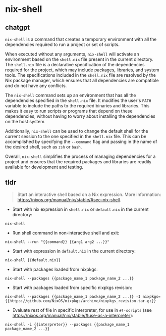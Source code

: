 # nix-shell 
## chatgpt 
`nix-shell` is a command that creates a temporary environment with all the dependencies required to run a project or set of scripts. 

When executed without any arguments, `nix-shell` will activate an environment based on the `shell.nix` file present in the current directory. The `shell.nix` file is a declarative specification of the dependencies required for the project, which may include packages, libraries, and system tools. The specifications included in the `shell.nix` file are resolved by the Nix package manager, which ensures that all dependencies are compatible and do not have any conflicts.

The `nix-shell` command sets up an environment that has all the dependencies specified in the `shell.nix` file. It modifies the user's `PATH` variable to include the paths to the required binaries and libraries. This makes it easy to run scripts or programs that depend on these dependencies, without having to worry about installing the dependencies on the host system.

Additionally, `nix-shell` can be used to change the default shell for the current session to the one specified in the `shell.nix` file. This can be accomplished by specifying the `--command` flag and passing in the name of the desired shell, such as `zsh` or `bash`.

Overall, `nix-shell` simplifies the process of managing dependencies for a project and ensures that the required packages and libraries are readily available for development and testing. 

## tldr 
 
> Start an interactive shell based on a Nix expression.
> More information: <https://nixos.org/manual/nix/stable/#sec-nix-shell>.

- Start with nix expression in `shell.nix` or `default.nix` in the current directory:

`nix-shell`

- Run shell command in non-interactive shell and exit:

`nix-shell --run "{{command}} {{arg1 arg2 ...}}"`

- Start with expression in `default.nix` in the current directory:

`nix-shell {{default.nix}}`

- Start with packages loaded from nixpkgs:

`nix-shell --packages {{package_name_1 package_name_2 ...}}`

- Start with packages loaded from specific nixpkgs revision:

`nix-shell --packages {{package_name_1 package_name_2 ...}} -I nixpkgs={{https://github.com/NixOS/nixpkgs/archive/nixpkgs_revision.tar.gz}}`

- Evaluate rest of file in specific interpreter, for use in `#!-scripts` (see <https://nixos.org/manual/nix/stable/#use-as-a-interpreter>):

`nix-shell -i {{interpreter}} --packages {{package_name_1 package_name_2 ...}}`
